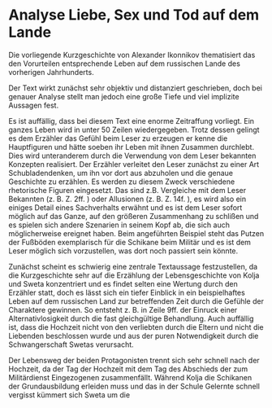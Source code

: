 # Analyse Liebe, Sex und Tod auf dem Lande

Die vorliegende Kurzgeschichte von Alexander Ikonnikov thematisiert das den Vorurteilen entsprechende Leben auf dem russischen Lande des vorherigen Jahrhunderts.

Der Text wirkt zunächst sehr objektiv und distanziert geschrieben,  doch bei genauer Analyse stellt man jedoch eine große Tiefe und viel implizite Aussagen fest.

Es ist auffällig, dass bei diesem Text eine enorme Zeitraffung vorliegt. Ein ganzes Leben wird in unter 50 Zeilen wiedergegeben. Trotz dessen gelingt es dem Erzähler das Gefühl beim Leser zu erzeugen er kenne die Hauptfiguren und hätte soeben ihr Leben mit ihnen Zusammen durchlebt. Dies wird unteranderem durch die Verwendung von dem Leser bekannten Konzepten realisiert. Der Erzähler verleitet den Leser zunächst zu einer Art Schubladendenken, um ihn vor dort aus abzuholen und die genaue Geschichte zu erzählen. Es werden zu diesem Zweck verschiedene rhetorische Figuren eingesetzt. Das sind z.B. Vergleiche mit dem Leser Bekannten (z. B. Z. 2ff. ) oder Allusionen (z. B. Z. 14f. ), es wird also ein einiges Detail eines Sachverhalts erwähnt und es ist dem Leser sofort möglich auf das Ganze, auf den größeren Zusammenhang zu schlißen und es spielen sich andere Szenarien in seinem Kopf ab, die sich auch möglicherweise ereignet haben. Beim angeführten Beispiel steht das Putzen der Fußböden exemplarisch für die Schikane beim Militär und es ist dem Leser möglich sich vorzustellen, was dort noch passiert sein könnte.

Zunächst scheint es schwierig eine zentrale Textaussage festzustellen, da die Kurzgeschichte sehr auf die Erzählung der Lebensgeschichte von Kolja und Sweta konzentriert und es findet selten eine Wertung durch den Erzähler statt, doch es lässt sich ein tiefer Einblick in ein beispielhaftes Leben auf dem russischen Land zur betreffenden Zeit durch die Gefühle der Charaktere gewinnen. So entsteht z. B. in Zeile 9ff. der Einruck einer Alternativlosigkeit durch die fast gleichgültige Behandlung. Auch auffällig ist, dass die Hochzeit nicht von den verliebten durch die Eltern und nicht die Liebenden beschlossen wurde und aus der puren Notwendigkeit durch die Schwangerschaft Swetas verursacht.

Der Lebensweg der beiden Protagonisten trennt sich sehr schnell nach der Hochzeit, da der Tag der Hochzeit mit dem Tag des Abschieds der zum Militärdienst Eingezogenen zusammenfällt. Während Kolja die Schikanen der Grundausbildung erleiden muss und das in der Schule Gelernte schnell vergisst kümmert sich Sweta um die 